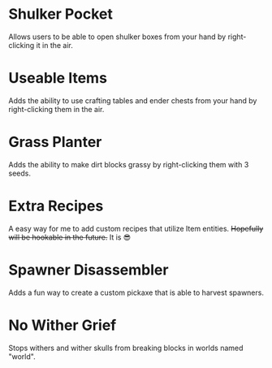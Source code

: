 # Shulker Pocket
Allows users to be able to open shulker boxes from your hand by right-clicking it in the air.

# Useable Items
Adds the ability to use crafting tables and ender chests from your hand by right-clicking them in the air.

# Grass Planter
Adds the ability to make dirt blocks grassy by right-clicking them with 3 seeds.

# Extra Recipes
A easy way for me to add custom recipes that utilize Item entities. ~~Hopefully will be hookable in the future.~~ It is 😎

# Spawner Disassembler
Adds a fun way to create a custom pickaxe that is able to harvest spawners.

# No Wither Grief
Stops withers and wither skulls from breaking blocks in worlds named "world".
